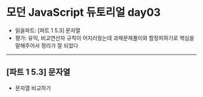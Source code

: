 # 모던 JavaScript 듀토리얼 day03

- 읽을파트: [파트 1 5.3] 문자열
- 평가: 유익, 비교연산자 규칙이 어지러웠는데 과제문제풀이와 함정피하기로 핵심을 말해주어서 정리가 잘 되었다

---

## [파트 1 5.3] 문자열

- 문자열 비교하기
